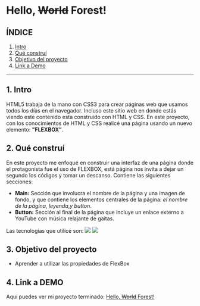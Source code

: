 #  Hello, ~~World~~ Forest!

## **ÍNDICE**
1. [Intro](#)
2. [Qué construí](#)
3. [Objetivo del proyecto](#)
4. [Link a Demo](#)

*****

## 1. Intro
HTML5 trabaja de la mano con CSS3 para crear páginas web que usamos todos los días en el navegador. Incluso este sitio web en donde estás viendo este contenido esta construido con HTML y CSS. En este proyecto, con los conocimientos de HTML y CSS realicé una página usando un nuevo elemento: **"FLEXBOX"**.   

## 2. Qué construí
En este proyecto me enfoqué en construir una interfaz de una página donde el protagonista fue el uso de FLEXBOX, está página nos invita a dejar un segundo los códigos y tomar un descanso.
Contiene  las siguientes secciones:

+ **Main:** Sección que involucra el nombre de la página y una imagen de fondo, y que contiene los elementos centrales de la página: *el nombre de la página*, *leyenda*,*y button*.
+ **Button:** Sección al final de la página que incluye un enlace externo a YouTube con música relajante de gaitas.

Las tecnologías que utilicé son: <img src="https://img.shields.io/badge/HTML5-E34F26?style=for-the-badge&logo=html5&logoColor=white" /> <img src="https://img.shields.io/badge/CSS3-1572B6?style=for-the-badge&logo=css3&logoColor=white" />
 
## 3. Objetivo del proyecto
+ Aprender a utilizar las propiedades de FlexBox

## 4. Link a DEMO
Aquí puedes ver mi proyecto terminado: [Hello, ~~World~~ Forest!](https://hello-forest.vercel.app/)
